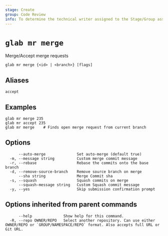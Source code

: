 ```yaml
---
stage: Create
group: Code Review
info: To determine the technical writer assigned to the Stage/Group associated with this page, see https://about.gitlab.com/handbook/product/ux/technical-writing/#assignments
---
```


<!--
This documentation is auto generated by a script.
Please do not edit this file directly. Run `make gen-docs` instead.
-->

# `glab mr merge`

Merge/Accept merge requests

```plaintext
glab mr merge {<id> | <branch>} [flags]
```

## Aliases

```plaintext
accept
```

## Examples

```plaintext
glab mr merge 235
glab mr accept 235
glab mr merge    # Finds open merge request from current branch

```

## Options

```plaintext
      --auto-merge              Set auto-merge (default true)
  -m, --message string          Custom merge commit message
  -r, --rebase                  Rebase the commits onto the base branch
  -d, --remove-source-branch    Remove source branch on merge
      --sha string              Merge Commit sha
  -s, --squash                  Squash commits on merge
      --squash-message string   Custom Squash commit message
  -y, --yes                     Skip submission confirmation prompt
```

## Options inherited from parent commands

```plaintext
      --help              Show help for this command.
  -R, --repo OWNER/REPO   Select another repository. Can use either OWNER/REPO or `GROUP/NAMESPACE/REPO` format. Also accepts full URL or Git URL.
```

